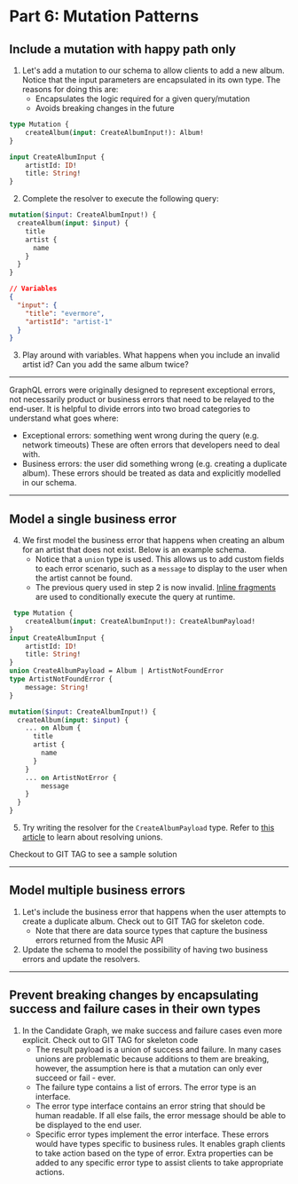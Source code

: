 # Part 6: Mutation Patterns

## Include a mutation with happy path only
1. Let's add a mutation to our schema to allow clients to add a new album. Notice that the input parameters are encapsulated in its own type. The reasons for doing this are: 
    - Encapsulates the logic required for a given query/mutation
    - Avoids breaking changes in the future
``` graphql
type Mutation {
    createAlbum(input: CreateAlbumInput!): Album!
}   

input CreateAlbumInput {
    artistId: ID!
    title: String!
}
```

2. Complete the resolver to execute the following query:
```graphql
mutation($input: CreateAlbumInput!) {
  createAlbum(input: $input) {
    title
    artist {
      name
    }
  }
}
```
```json
// Variables
{
  "input": {
    "title": "evermore",
    "artistId": "artist-1"
  }
}
```

3. Play around with variables. What happens when you include an invalid artist id? Can you add the same album twice?

___

GraphQL errors were originally designed to represent exceptional errors, not necessarily product or business errors that need to be relayed to the end-user. It is helpful to divide errors into two broad categories to understand what goes where:
- Exceptional errors: something went wrong during the query (e.g. network timeouts) These are often errors that developers need to deal with.
- Business errors: the user did something wrong (e.g. creating a duplicate album). These errors should be treated as data and explicitly modelled in our schema.

---
## Model a single business error
4. We first model the business error that happens when creating an album for an artist that does not exist. Below is an example schema.     
    - Notice that a `union` type is used. This allows us to add custom fields to each error scenario, such as a `message` to display to the user when the artist cannot be found.
    - The previous query used in step 2 is now invalid. [Inline fragments](https://atheros.ai/blog/how-to-query-your-schema-with-graphql-fragments) are used to conditionally execute the query at runtime.
``` graphql
 type Mutation {
    createAlbum(input: CreateAlbumInput!): CreateAlbumPayload!
}
input CreateAlbumInput {
    artistId: ID!
    title: String!
}
union CreateAlbumPayload = Album | ArtistNotFoundError
type ArtistNotFoundError {
    message: String!
}
```
``` graphql
mutation($input: CreateAlbumInput!) {
  createAlbum(input: $input) {
    ... on Album {
      title
      artist {
        name
      }
    } 
    ... on ArtistNotError {
        message
    }
  }
}
```
5. Try writing the resolver for the `CreateAlbumPayload` type. Refer to [this article](https://www.apollographql.com/docs/apollo-server/schema/unions-interfaces/#resolving-a-union) to learn about resolving unions.

Checkout to GIT TAG to see a sample solution

---
## Model multiple business errors
1. Let's include the business error that happens when the user attempts to create a duplicate album. Check out to GIT TAG for skeleton code.
    - Note that there are data source types that capture the business errors returned from the Music API
2. Update the schema to model the possibility of having two business errors and update the resolvers.

---
## Prevent breaking changes by encapsulating success and failure cases in their own types
1. In the Candidate Graph, we make success and failure cases even more explicit. Check out to GIT TAG for skeleton code
    - The result payload is a union of success and failure. In many cases unions are problematic because additions to them are breaking, however, the assumption here is that a mutation can only ever succeed or fail - ever.
    - The failure type contains a list of errors. The error type is an interface.
    - The error type interface contains an error string that should be human readable. If all else fails, the error message should be able to be displayed to the end user.
    - Specific error types implement the error interface. These errors would have types specific to business rules. It enables graph clients to take action based on the type of error. Extra properties can be added to any specific error type to assist clients to take appropriate actions.
